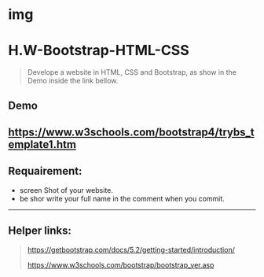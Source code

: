 # img

# H.W-Bootstrap-HTML-CSS
> Develope a website in HTML, CSS and Bootstrap, as show in the Demo inside the link bellow.

## Demo 
https://www.w3schools.com/bootstrap4/trybs_template1.htm
----------------------------------------------------------------------------------------------------------------------
## Requairement:
* screen Shot of your website.
* be shor write your full name in the comment when you commit.

----------------------------------------------------------------------------------------------------------------------
## Helper links:
> https://getbootstrap.com/docs/5.2/getting-started/introduction/
> 
> https://www.w3schools.com/bootstrap/bootstrap_ver.asp
